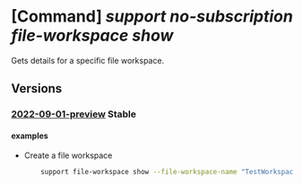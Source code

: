 # [Command] _support no-subscription file-workspace show_

Gets details for a specific file workspace.

## Versions

### [2022-09-01-preview](/Resources/mgmt-plane/L3Byb3ZpZGVycy9taWNyb3NvZnQuc3VwcG9ydC9maWxld29ya3NwYWNlcy97fQ==/2022-09-01-preview.xml) **Stable**

<!-- mgmt-plane /providers/microsoft.support/fileworkspaces/{} 2022-09-01-preview -->

#### examples

- Create a file workspace
    ```bash
        support file-workspace show --file-workspace-name "TestWorkspaceName"
    ```
